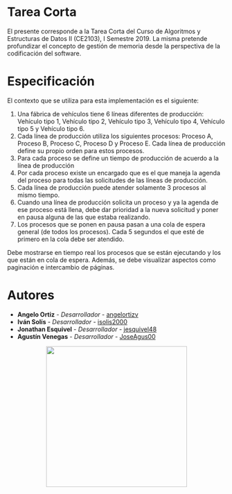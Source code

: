 # Tarea Corta 
El presente corresponde a la Tarea Corta del Curso de Algoritmos y Estructuras de Datos II (CE2103), I Semestre 2019. La misma pretende profundizar el concepto de gestión de memoria desde la perspectiva de la codificación del software.

# Especificación
El contexto que se utiliza para esta implementación es el siguiente:

1. Una fábrica de vehículos tiene 6 líneas diferentes de producción: Vehículo tipo 1, Vehículo tipo 2, Vehículo tipo 3, Vehículo tipo 4, Vehículo tipo 5 y Vehículo tipo 6.
2. Cada línea de producción utiliza los siguientes procesos: Proceso A, Proceso B, Proceso C, Proceso D y Proceso E. Cada línea de producción define su propio orden para estos procesos.
3. Para cada proceso se define un tiempo de producción de acuerdo a la línea de producción
4. Por cada proceso existe un encargado que es el que maneja la agenda del proceso para todas las
solicitudes de las líneas de producción.
5. Cada línea de producción puede atender solamente 3 procesos al mismo tiempo.
6. Cuando una línea de producción solicita un proceso y ya la agenda de ese proceso está llena, debe
dar prioridad a la nueva solicitud y poner en pausa alguna de las que estaba realizando.
7. Los procesos que se ponen en pausa pasan a una cola de espera general (de todos los procesos). Cada 5 segundos el que esté de primero en la cola debe ser atendido.

Debe mostrarse en tiempo real los procesos que se están ejecutando y los que están en cola de espera. Además, se debe visualizar aspectos como paginación e intercambio de páginas.

# Autores

* **Angelo Ortiz** - *Desarrollador* - [angelortizv](https://github.com/angelortizv)
* **Iván Solís** - *Desarrollador* - [isolis2000](https://github.com/isolis2000)
* **Jonathan Esquivel** - *Desarrollador* - [jesquivel48](https://github.com/jesquivel48)
* **Agustín Venegas** - *Desarrollador* - [JoseAgus00](https://github.com/JoseAgus00)

<p align="center">
<img src="https://developer.ridgerun.com/wiki/images/9/92/Logo-tec.png" width="325"/>
</p>
